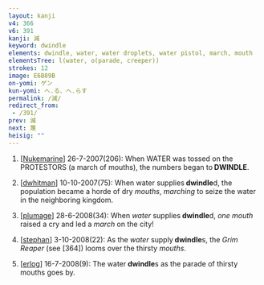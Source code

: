 ```yaml
---
layout: kanji
v4: 366
v6: 391
kanji: 減
keyword: dwindle
elements: dwindle, water, water droplets, water pistol, march, mouth
elementsTree: l(water, o(parade, creeper))
strokes: 12
image: E6B89B
on-yomi: ゲン
kun-yomi: へ.る、へ.らす
permalink: /減/
redirect_from:
 - /391/
prev: 滅
next: 蔑
heisig: ""
---
```


1) [<a href="http://kanji.koohii.com/profile/Nukemarine">Nukemarine</a>] 26-7-2007(206): When WATER was tossed on the PROTESTORS (a march of mouths), the numbers began to<strong> DWINDLE</strong>.

2) [<a href="http://kanji.koohii.com/profile/dwhitman">dwhitman</a>] 10-10-2007(75): When water supplies<strong> dwindle</strong>d, the population became a horde of dry <em>mouths</em>, <em>marching</em> to seize the water in the neighboring kingdom.

3) [<a href="http://kanji.koohii.com/profile/plumage">plumage</a>] 28-6-2008(34): When <em>water</em> supplies<strong> dwindle</strong>d, <em>one</em> <em>mouth</em> raised a cry and led a <em>march</em> on the city!

4) [<a href="http://kanji.koohii.com/profile/stephan">stephan</a>] 3-10-2008(22): As the <em>water</em> supply<strong> dwindle</strong>s, the <em>Grim Reaper</em> (see [364]) looms over the thirsty <em>mouths</em>.

5) [<a href="http://kanji.koohii.com/profile/erlog">erlog</a>] 16-7-2008(9): The water<strong> dwindle</strong>s as the parade of thirsty mouths goes by.

